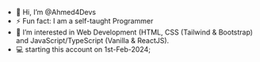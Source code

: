 - 👋 Hi, I’m @Ahmed4Devs
- ⚡ Fun fact: I am a self-taught Programmer
- 👀 I’m interested in Web Development (HTML, CSS (Tailwind & Bootstrap) and JavaScript/TypeScript (Vanilla & ReactJS).
- 💻 starting this account on 1st-Feb-2024;
